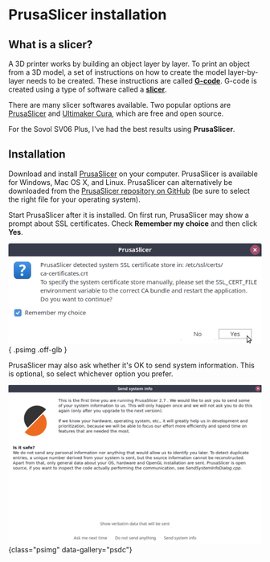 # PrusaSlicer installation

## What is a slicer?

A 3D printer works by building an object layer by layer. To print an object from
a 3D model, a set of instructions on how to create the model layer-by-layer
needs to be created. These instructions are called **[G-code][wiki-g-code]**.
G-code is created using a type of software called a **[slicer][wiki-slicer]**.

There are many slicer softwares available. Two popular options are
[PrusaSlicer][prusaslicer] and [Ultimaker Cura][cura], which are free and open
source.

For the Sovol SV06 Plus, I've had the best results using **PrusaSlicer**.

## Installation

Download and install [PrusaSlicer][prusaslicer] on your computer. PrusaSlicer is
available for Windows, Mac OS X, and Linux. PrusaSlicer can alternatively be
downloaded from the
[PrusaSlicer repository on GitHub][prusaslicer-github-releases] (be sure to
select the right file for your operating system).

Start PrusaSlicer after it is installed. On first run, PrusaSlicer may show a
prompt about SSL certificates. Check **Remember my choice** and then click
**Yes**.

![SSL certificates dialog][prusaslicer-ssl-certs]{ .psimg .off-glb }

PrusaSlicer may also ask whether it's OK to send system information. This is
optional, so select whichever option you prefer.

![PrusaSlicer data collection prompt][prusaslicer-data-collection]{class="psimg" data-gallery="psdc"}

[cura]: https://ultimaker.com/software/ultimaker-cura/
[prusaslicer-data-collection]: ../img/prusaslicer-data-collection.png
[prusaslicer-github-releases]: https://github.com/prusa3d/PrusaSlicer/releases
[prusaslicer-ssl-certs]: ../img/prusaslicer-ssl-certs.png
[prusaslicer]: https://www.prusa3d.com/page/prusaslicer_424/
[wiki-g-code]: https://en.wikipedia.org/wiki/G-code
[wiki-slicer]: https://en.wikipedia.org/wiki/Slicer_(3D_printing)
